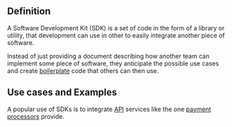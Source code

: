 ## Definition
A Software Development Kit (SDK) is a set of code in the form of a library or utility, that development can use in other to easily integrate another piece of software.

Instead of just providing a document describing how another team can implement some piece of software, they anticipate the possible use cases and create [boilerplate](boilerplate.md) code that others can then use.

## Use cases and Examples
A popular use of SDKs is to integrate [API](api.md) services like the one [payment processors](payment-processor.md) provide. 